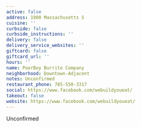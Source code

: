 ```yaml
---
active: false
address: 1900 Massachusetts S
cuisine: ''
curbside: false
curbside_instructions: ''
delivery: false
delivery_service_websites: ''
giftcard: false
giftcard_url: ''
hours: ''
name: PoorBoy Burrito Company
neighborhood: Downtown-Adjacent
notes: Unconfirmed
restaurant_phone: 785-550-3317
social: https://www.facebook.com/webuildyoueat/
takeout: false
website: https://www.facebook.com/webuildyoueat/
---
```


Unconfirmed
